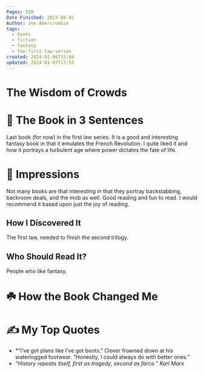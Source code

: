 ```yaml
---
Pages: 520
Date Finished: 2023-04-01
Author: Joe Abercrombie
tags:
  - books
  - fiction
  - fantasy
  - the-first-law-series
created: 2024-01-06T15:04
updated: 2024-01-07T17:55
---
```

# The Wisdom of Crowds


# 🚀 The Book in 3 Sentences
Last book (for now) in the first law series. It is a good and interesting fantasy book in that it emulates the French Revolution. I quite liked it and how it portrays a turbulent age where power dictates the fate of life. 

# 🎨 Impressions
Not many books are that interesting in that they portray backstabbing, backroom deals, and the mob as well. Good reading and fun to read. I would recommend it based upon just the joy of reading. 

## How I Discovered It
The first law, needed to finish the second trilogy. 

## Who Should Read It?
People who like fantasy. 

# ☘️ How the Book Changed Me


# ✍️ My Top  Quotes

- *“I’ve got plans like I’ve got boots.” Clover frowned down at his waterlogged footwear. “Honestly, I could always do with better ones.” 
- *“History repeats itself, first as tragedy, second as farce.” Karl Marx* 
 
